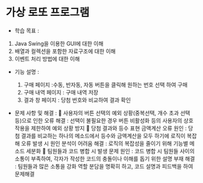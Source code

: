 # 가상 로또 프로그램

- 학습 목표 :
1. Java Swing을 이용한 GUI에 대한 이해
2. 배열과 컬렉션을 포함한 자료구조에 대한 이해
3. 이벤트 처리 방법에 대한 이해

- 기능 설명 :
  1. 구매 페이지 :수동, 반자동, 자동 버튼을 클릭해 원하는 번호 선택 하여 구매  
  2. 구매 내역 페이지 : 구매 내역 저장
  3. 결과 창 페이지 : 당첨 번호와 비교하여 결과 확인
  
- 문제 사항 및 해결 :
   사용자의 버튼 선택의 예외 상황(중복선택, 개수 초과 선택 등)으로 인한 오류
    해결 : 선택이 불필요한 경우 버튼 비활성화 등의 사용자의 상호 작용을 제한하여 예외 상황 방지
   당첨 결과와 등수 표현 금액계산 오류
    원인 : 당첨 결과를 비교하는 하나의 메소드에서 등수와 금액계산을 모두 하기에 로직이 복잡해 오류 발생 시 원인 분석이 어려움
    해결 : 로직의 복잡성을 줄이기 위해 기능별 메소드 세분화
   팀원들과 코드 병합 시 발생 문제
    원인 : 코드 병합 시 팀원들 사이의 소통이 부족하여, 각자가 작성한 코드의 충돌이나 이해를 돕기 위한 설명 부재
    해결 : 팀원들과 많은 소통을 강화 역할 분담을 명확히 하고, 코드 설명과 피드백을 하여 문제해결
